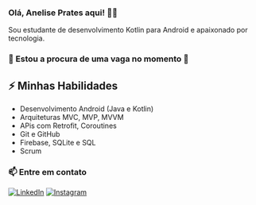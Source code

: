 ### Olá, Anelise Prates aqui! 👨‍💻

Sou estudante de desenvolvimento Kotlin para Android e apaixonado por tecnologia.
### 👀 Estou a procura de uma vaga no momento 👀

## ⚡ Minhas Habilidades
- Desenvolvimento Android (Java e Kotlin)
- Arquiteturas MVC, MVP, MVVM
- APis com Retrofit, Coroutines
- Git e GitHub
- Firebase, SQLite e SQL
- Scrum

### 📫 Entre em contato
[![LinkedIn](https://img.shields.io/badge/LinkedIn-0077B5?style=for-the-badge&logo=linkedin&logoColor=white)](https://www.linkedin.com/company/android-developer/)
[![Instagram](https://img.shields.io/badge/Instagram-E4405F?style=for-the-badge&logo=instagram&logoColor=white)](https://www.instagram.com/android/)
